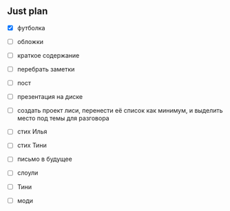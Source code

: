 ## Just plan
- [x] футболка
- [ ] обложки
- [ ] краткое содержание 

- [ ] перебрать заметки
- [ ] пост
- [ ] презентация на диске 
- [ ] создать проект лиси, перенести её список как минимум, и выделить место под темы для разговора
- [ ] стих Илья
- [ ] стих Тини
- [ ] письмо в будущее 
- [ ] слоули
- [ ] Тини
- [ ] моди
